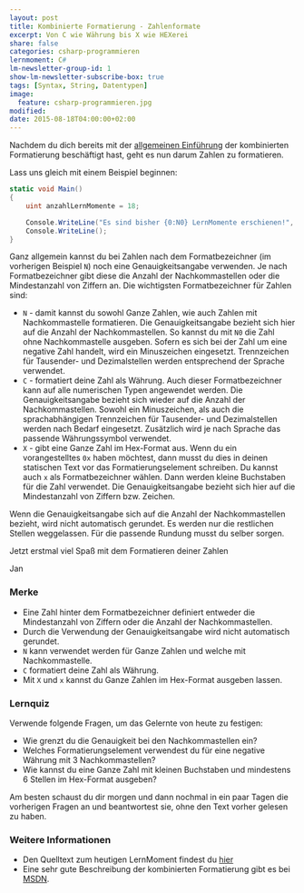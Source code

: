 ```yaml
---
layout: post
title: Kombinierte Formatierung - Zahlenformate
excerpt: Von C wie Währung bis X wie HEXerei 
share: false
categories: csharp-programmieren
lernmoment: C#
lm-newsletter-group-id: 1
show-lm-newsletter-subscribe-box: true
tags: [Syntax, String, Datentypen]
image:
  feature: csharp-programmieren.jpg
modified:
date: 2015-08-18T04:00:00+02:00
---
```


Nachdem du dich bereits mit der [allgemeinen Einführung](/csharp-programmieren/kombinierte-formatierung-fuer-konsole-datei/) der kombinierten Formatierung beschäftigt hast, geht es nun darum Zahlen zu formatieren.

Lass uns gleich mit einem Beispiel beginnen:

```cs
static void Main()
{
	uint anzahlLernMomente = 18;

	Console.WriteLine("Es sind bisher {0:N0} LernMomente erschienen!", anzahlLernMomente);
	Console.WriteLine();
}
```

Ganz allgemein kannst du bei Zahlen nach dem Formatbezeichner (im vorherigen Beispiel `N`) noch eine Genauigkeitsangabe verwenden. Je nach Formatbezeichner gibt diese die Anzahl der Nachkommastellen oder die Mindestanzahl von Ziffern an. Die wichtigsten Formatbezeichner für Zahlen sind:

-	`N` - damit kannst du sowohl Ganze Zahlen, wie auch Zahlen mit Nachkommastelle formatieren. Die Genauigkeitsangabe bezieht sich hier auf die Anzahl der Nachkommastellen. So kannst du mit `N0` die Zahl ohne Nachkommastelle ausgeben. Sofern es sich bei der Zahl um eine negative Zahl handelt, wird ein Minuszeichen eingesetzt. Trennzeichen für Tausender- und Dezimalstellen werden entsprechend der Sprache verwendet.
-	`C` - formatiert deine Zahl als Währung. Auch dieser Formatbezeichner kann auf alle numerischen Typen angewendet werden. Die Genauigkeitsangabe bezieht sich wieder auf die Anzahl der Nachkommastellen. Sowohl ein Minuszeichen, als auch die sprachabhängigen Trennzeichen für Tausender- und Dezimalstellen werden nach Bedarf eingesetzt. Zusätzlich wird je nach Sprache das passende Währungssymbol verwendet.
-	`X` - gibt eine Ganze Zahl im Hex-Format aus. Wenn du ein vorangestelltes `0x` haben möchtest, dann musst du dies in deinen statischen Text vor das Formatierungselement schreiben. Du kannst auch `x` als Formatbezeichner wählen. Dann werden kleine Buchstaben für die Zahl verwendet. Die Genauigkeitsangabe bezieht sich hier auf die Mindestanzahl von Ziffern bzw. Zeichen.

Wenn die Genauigkeitsangabe sich auf die Anzahl der Nachkommastellen bezieht, wird nicht automatisch gerundet. Es werden nur die restlichen Stellen weggelassen. Für die passende Rundung musst du selber sorgen.

Jetzt erstmal viel Spaß mit dem Formatieren deiner Zahlen

Jan


### Merke

-	Eine Zahl hinter dem Formatbezeichner definiert entweder die Mindestanzahl von Ziffern oder die Anzahl der Nachkommastellen.
-	Durch die Verwendung der Genauigkeitsangabe wird nicht automatisch gerundet.
-	`N` kann verwendet werden für Ganze Zahlen und welche mit Nachkommastelle.
-	`C` formatiert deine Zahl als Währung.
-	Mit `X` und `x` kannst du Ganze Zahlen im Hex-Format ausgeben lassen.

### Lernquiz 

Verwende folgende Fragen, um das Gelernte von heute zu festigen:

-	Wie grenzt du die Genauigkeit bei den Nachkommastellen ein?
-	Welches Formatierungselement verwendest du für eine negative Währung mit 3 Nachkommastellen?
-	Wie kannst du eine Ganze Zahl mit kleinen Buchstaben und mindestens 6 Stellen im Hex-Format ausgeben?

Am besten schaust du dir morgen und dann nochmal in ein paar Tagen die vorherigen Fragen an und beantwortest sie, ohne den Text vorher gelesen zu haben.

### Weitere Informationen

-	Den Quelltext zum heutigen LernMoment findest du [hier](https://github.com/LernMoment/csharp/tree/master/KombinierteFormatierung)
-	Eine sehr gute Beschreibung der kombinierten Formatierung gibt es bei [MSDN](https://msdn.microsoft.com/de-de/library/txafckwd(v=vs.110).aspx).
